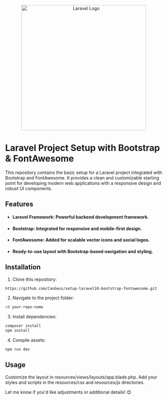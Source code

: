 <p align="center"><a href="https://laravel.com" target="_blank"><img src="https://raw.githubusercontent.com/laravel/art/master/logo-lockup/5%20SVG/2%20CMYK/1%20Full%20Color/laravel-logolockup-cmyk-red.svg" width="400" alt="Laravel Logo"></a></p>

# Laravel Project Setup with Bootstrap & FontAwesome

This repository contains the basic setup for a Laravel project integrated with Bootstrap and FontAwesome. It provides a clean and customizable starting point for developing modern web applications with a responsive design and robust UI components.

## Features

- #### Laravel Framework: Powerful backend development framework.
- #### Bootstrap: Integrated for responsive and mobile-first design.
- #### FontAwesome: Added for scalable vector icons and social logos.
- #### Ready-to-use layout with Bootstrap-based navigation and styling.

## Installation

1. Clone this repository:
```bash
https://github.com/CanGeus/setup-laravel10-bootstrap-fontawesome.git
```

2. Navigate to the project folder:
```bash
cd your-repo-name
```

3. Install dependencies:
```bash
composer install
npm install
```

4. Compile assets:
```bash
npm run dev
```

## Usage

Customize the layout in resources/views/layouts/app.blade.php. Add your styles and scripts in the resources/css and resources/js directories.

Let me know if you'd like adjustments or additional details! 😊

